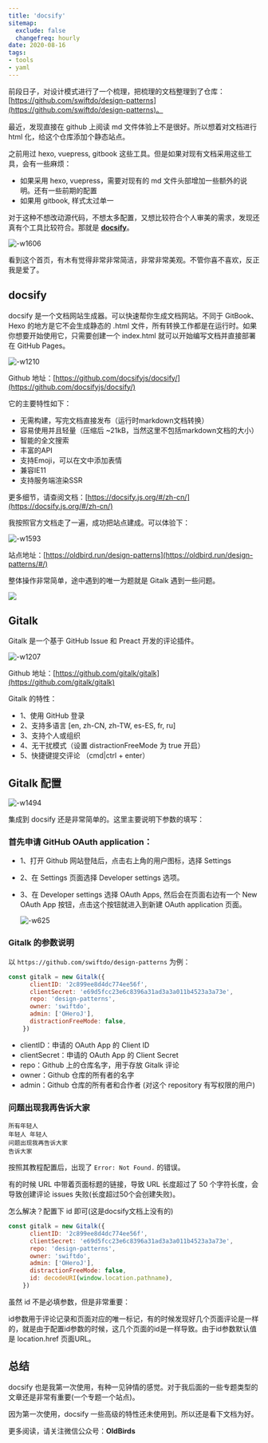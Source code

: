 ```yaml
---
title: 'docsify'
sitemap:
  exclude: false
  changefreq: hourly
date: 2020-08-16
tags:
- tools
- yaml
---
```


前段日子，对设计模式进行了一个梳理，把梳理的文档整理到了仓库：[https://github.com/swiftdo/design-patterns](https://github.com/swiftdo/design-patterns)。

最近，发现直接在 github 上阅读 md 文件体验上不是很好。所以想着对文档进行 html 化，给这个仓库添加个静态站点。

之前用过 hexo, vuepress, gitbook 这些工具。但是如果对现有文档采用这些工具，会有一些麻烦：
* 如果采用 hexo, vuepress，需要对现有的 md 文件头部增加一些额外的说明。还有一些前期的配置
* 如果用 gitbook, 样式太过单一

对于这种不想改动源代码，不想太多配置，又想比较符合个人审美的需求，发现还真有个工具比较符合。那就是 **[docsify](https://docsify.js.org/#/zh-cn/)**。

![-w1606](https://p3-juejin.byteimg.com/tos-cn-i-k3u1fbpfcp/1add0452c9a44adf8b369d960f1c350b~tplv-k3u1fbpfcp-zoom-1.image)

看到这个首页，有木有觉得非常非常简洁，非常非常美观。不管你喜不喜欢，反正我是爱了。


## docsify

docsify 是一个文档网站生成器。可以快速帮你生成文档网站。不同于 GitBook、Hexo 的地方是它不会生成静态的 .html 文件，所有转换工作都是在运行时。如果你想要开始使用它，只需要创建一个 index.html 就可以开始编写文档并直接部署在 GitHub Pages。

![-w1210](https://p3-juejin.byteimg.com/tos-cn-i-k3u1fbpfcp/f31d5fb591b44cb1baf66dd945fb6566~tplv-k3u1fbpfcp-zoom-1.image)

Github 地址：[https://github.com/docsifyjs/docsify/](https://github.com/docsifyjs/docsify/)

它的主要特性如下：

* 无需构建，写完文档直接发布（运行时markdown文档转换）
* 容易使用并且轻量（压缩后 ~21kB，当然这里不包括markdown文档的大小）
* 智能的全文搜索
* 丰富的API
* 支持Emoji，可以在文中添加表情
* 兼容IE11
* 支持服务端渲染SSR

更多细节，请查阅文档：[https://docsify.js.org/#/zh-cn/](https://docsify.js.org/#/zh-cn/)

我按照官方文档走了一遍，成功把站点建成。可以体验下：

![-w1593](https://p3-juejin.byteimg.com/tos-cn-i-k3u1fbpfcp/789c552339dc4462865995790a39c226~tplv-k3u1fbpfcp-zoom-1.image)

站点地址：[https://oldbird.run/design-patterns](https://oldbird.run/design-patterns/#/)

整体操作非常简单，途中遇到的唯一为题就是 Gitalk 遇到一些问题。

![](https://p3-juejin.byteimg.com/tos-cn-i-k3u1fbpfcp/488540f3435b460a975f21599f9e601e~tplv-k3u1fbpfcp-zoom-1.image)

## Gitalk

Gitalk 是一个基于 GitHub Issue 和 Preact 开发的评论插件。


![-w1207](https://p3-juejin.byteimg.com/tos-cn-i-k3u1fbpfcp/dfb6692174544e5fa64ed4bf7f7fc396~tplv-k3u1fbpfcp-zoom-1.image)

Github 地址：[https://github.com/gitalk/gitalk](https://github.com/gitalk/gitalk)

Gitalk 的特性：

* 1、使用 GitHub 登录
* 2、支持多语言 [en, zh-CN, zh-TW, es-ES, fr, ru]
* 3、支持个人或组织
* 4、无干扰模式（设置 distractionFreeMode 为 true 开启）
* 5、快捷键提交评论 （cmd|ctrl + enter）

## Gitalk 配置

![-w1494](https://p3-juejin.byteimg.com/tos-cn-i-k3u1fbpfcp/1151e3b622f04a81ab2d04fedb168c33~tplv-k3u1fbpfcp-zoom-1.image)

集成到 docsify 还是非常简单的。这里主要说明下参数的填写：

### 首先申请 GitHub OAuth application：

* 1、打开 Github 网站登陆后，点击右上角的用户图标，选择 Settings
* 2、在 Settings 页面选择 Developer settings 选项。
* 3、在 Developer settings 选择 OAuth Apps, 然后会在页面右边有一个 New OAuth App 按钮，点击这个按钮就进入到新建 OAuth application 页面。

    ![-w625](https://p3-juejin.byteimg.com/tos-cn-i-k3u1fbpfcp/a0bcfb9f0c914a19b2c0987d0766851b~tplv-k3u1fbpfcp-zoom-1.image)

### Gitalk 的参数说明

以 `https://github.com/swiftdo/design-patterns` 为例：

```js
const gitalk = new Gitalk({
      clientID: '2c899ee8d4dc774ee56f',
      clientSecret: 'e69d5fcc23e6c8396a31ad3a3a011b4523a3a73e',
      repo: 'design-patterns',
      owner: 'swiftdo',
      admin: ['OHeroJ'],
      distractionFreeMode: false,
    })
```

* clientID：申请的 OAuth App 的 Client ID
* clientSecret：申请的 OAuth App 的 Client Secret
* repo：Github 上的仓库名字，用于存放 Gitalk 评论
* owner：Github 仓库的所有者的名字
* admin：Github 仓库的所有者和合作者 (对这个 repository 有写权限的用户)

### 问题出现我再告诉大家

```
所有年轻人
年轻人 年轻人
问题出现我再告诉大家
告诉大家
```

按照其教程配置后，出现了 `Error: Not Found.` 的错误。

有的时候 URL 中带着页面标题的链接，导致 URL 长度超过了 50 个字符长度，会导致创建评论 issues 失败(长度超过50个会创建失败)。

怎么解决？配置下 id 即可(这是docsify文档上没有的)

```js
const gitalk = new Gitalk({
      clientID: '2c899ee8d4dc774ee56f',
      clientSecret: 'e69d5fcc23e6c8396a31ad3a3a011b4523a3a73e',
      repo: 'design-patterns',
      owner: 'swiftdo',
      admin: ['OHeroJ'],
      distractionFreeMode: false,
      id: decodeURI(window.location.pathname),
    })
```

虽然 id 不是必填参数，但是非常重要：

id参数用于评论记录和页面对应的唯一标记，有的时候发现好几个页面评论是一样的，就是由于配置id参数的时候，这几个页面的id是一样导致。由于id参数默认值是 location.href 页面URL。

## 总结 

docsify 也是我第一次使用，有种一见钟情的感觉。对于我后面的一些专题类型的文章还是非常有重要(一个专题一个站点)。

因为第一次使用，docsify 一些高级的特性还未使用到。所以还是看下文档为好。

更多阅读，请关注微信公众号：**OldBirds**





















